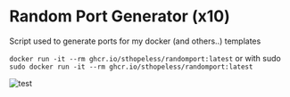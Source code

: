 # Random Port Generator (x10)

Script used to generate ports for my docker (and others..) templates

```docker run -it --rm ghcr.io/sthopeless/randomport:latest```
or with sudo 
```sudo docker run -it --rm ghcr.io/sthopeless/randomport:latest```

![test](test.png)
